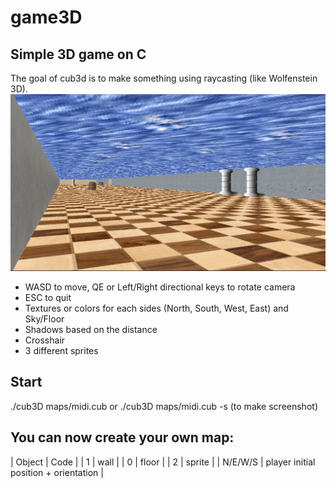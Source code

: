 # game3D

## Simple 3D game on C
The goal of cub3d is to make something using raycasting (like Wolfenstein 3D).
![alt tag](https://github.com/Gi3a/game3D/blob/main/screen.png)
* WASD to move, QE or Left/Right directional keys to rotate camera
* ESC to quit
* Textures or colors for each sides (North, South, West, East) and Sky/Floor
* Shadows based on the distance
* Crosshair
* 3 different sprites

## Start
./cub3D maps/midi.cub
or
./cub3D maps/midi.cub -s (to make screenshot)

## You can now create your own map:
| Object |	Code |
| 1 | wall |
| 0 | floor |
| 2 | sprite |
| N/E/W/S | player initial position + orientation |

